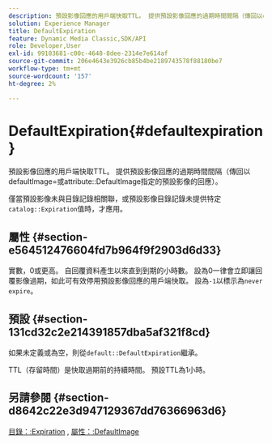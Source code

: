 ```yaml
---
description: 預設影像回應的用戶端快取TTL。 提供預設影像回應的過期時間間隔（傳回以defaultImage=或屬性DefaultImage指定的預設影像的回應）。
solution: Experience Manager
title: DefaultExpiration
feature: Dynamic Media Classic,SDK/API
role: Developer,User
exl-id: 99103681-c00c-4648-8dee-2314e7e614af
source-git-commit: 206e4643e3926cb85b4be2189743578f88180be7
workflow-type: tm+mt
source-wordcount: '157'
ht-degree: 2%

---
```


# DefaultExpiration{#defaultexpiration}

預設影像回應的用戶端快取TTL。 提供預設影像回應的過期時間間隔（傳回以defaultImage=或attribute::DefaultImage指定的預設影像的回應）。

僅當預設影像未與目錄記錄相關聯，或預設影像目錄記錄未提供特定`catalog::Expiration`值時，才應用。

## 屬性 {#section-e564512476604fd7b964f9f2903d6d33}

實數，0或更高。 自回覆資料產生以來直到到期的小時數。 設為0一律會立即讓回覆影像過期，如此可有效停用預設影像回應的用戶端快取。 設為`-1`以標示為`never expire`。

## 預設 {#section-131cd32c2e214391857dba5af321f8cd}

如果未定義或為空，則從`default::DefaultExpiration`繼承。

TTL（存留時間）是快取過期前的持續時間。 預設TTL為1小時。

## 另請參閱 {#section-d8642c22e3d947129367dd76366963d6}

[目錄：:Expiration](../../../../../is-api/image-catalog/image-serving-api-ref/c-image-catalog-reference/c-image-svg-data-reference/c-svg-data-reference/r-expiration-svg.md#reference-a7afd668ecbb4d2da65d86259aa6a28a) , [屬性：:DefaultImage](../../../../../is-api/image-catalog/image-serving-api-ref/c-image-catalog-reference/c-attributes-reference/r-is-cat-defaultimage.md#reference-8e9900e129f54ed68462a3c2fc3bc433)
